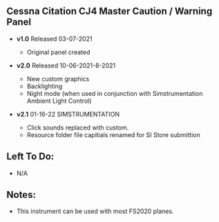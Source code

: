 ## Cessna Citation CJ4 Master Caution / Warning Panel
- **v1.0** 
  Released 03-07-2021
	- Original panel created 

- **v2.0** 
  Released 10-06-2021-8-2021
	- New custom graphics
	- Backlighting
	- Night mode (when used in conjunction with Simstrumentation Ambient Light Control)
- **v2.1**  01-16-22 SIMSTRUMENTATION
    - Click sounds replaced with custom.
    - Resource folder file capitials renamed for SI Store submittion  
	
## Left To Do:
- N/A
	
## Notes:
 -  This instrument can be used with most FS2020 planes.  